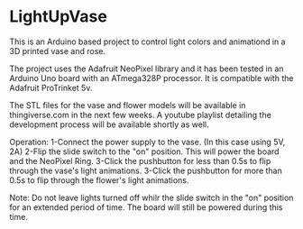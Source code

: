 # LightUpVase
This is an Arduino based project to control light colors and animationd in a 3D printed vase and rose.

The project uses the Adafruit NeoPixel library and it has been tested in an Arduino Uno board with an ATmega328P processor. It is compatible with the Adafruit ProTrinket 5v.

The STL files for the vase and flower models will be available in thingiverse.com in the next few weeks. A youtube playlist detailing the development process will be available shortly as well.

Operation:
1-Connect the power supply to the vase. (In this case using 5V, 2A)
2-Flip the slide switch to the "on" position. This will power the board and the NeoPixel Ring.
3-Click the pushbutton for less than 0.5s to flip through the vase's light animations.
3-Click the pushbutton for  more than 0.5s to flip through the flower's light animations.

Note:
Do not leave lights turned off whilr the slide switch in the "on" position for an extended period of time. The board will still be powered during this time.
